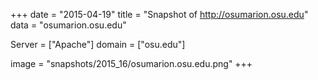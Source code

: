 
+++
date = "2015-04-19"
title = "Snapshot of http://osumarion.osu.edu"
data = "osumarion.osu.edu"

Server = ["Apache"]
domain = ["osu.edu"]

  image = "snapshots/2015_16/osumarion.osu.edu.png"
+++
#
